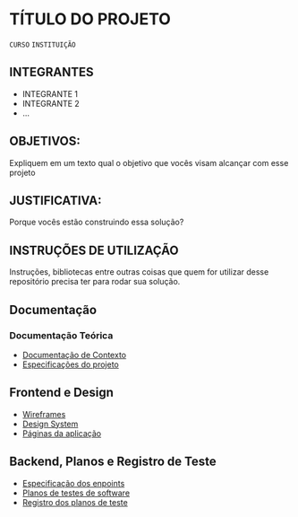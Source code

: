 # TÍTULO DO PROJETO

`CURSO`
`INSTITUIÇÃO`
## INTEGRANTES

* INTEGRANTE 1
* INTEGRANTE 2
* ...

## OBJETIVOS: 

Expliquem em um texto qual o objetivo que vocês visam alcançar com esse projeto

## JUSTIFICATIVA: 

Porque vocês estão construindo essa solução?

## INSTRUÇÕES DE UTILIZAÇÃO

Instruções, bibliotecas entre outras coisas que quem for utilizar desse repositório precisa ter para rodar sua solução.

## Documentação

### Documentação Teórica

<ul>
<li><a href="#"> Documentação de Contexto</a></li>
<li><a href="#"> Especificações do projeto</a></li>
</ul>

## Frontend e Design

<ul>
<li><a href="#"> Wireframes</a></li>
<li><a href="#"> Design System</a></li>
<li><a href="#"> Páginas da aplicação</a></li>
</ul>

## Backend, Planos e Registro de Teste

<ul>
<li><a href="#"> Especificação dos enpoints</a></li>
<li><a href="#"> Planos de testes de software</a></li>
<li><a href="#"> Registro dos planos de teste</a></li>
</ul>
